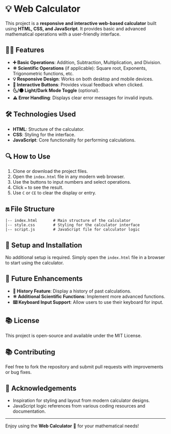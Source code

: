 # 💡 Web Calculator

This project is a **responsive and interactive web-based calculator** built using **HTML, CSS, and JavaScript**. It provides basic and advanced mathematical operations with a user-friendly interface.

## 👨‍💻 Features
- **➕ Basic Operations**: Addition, Subtraction, Multiplication, and Division.
- **⚛️ Scientific Operations** (if applicable): Square root, Exponents, Trigonometric functions, etc.
- **💡 Responsive Design**: Works on both desktop and mobile devices.
- **🔄 Interactive Buttons**: Provides visual feedback when clicked.
- **🌜/🌑 Light/Dark Mode Toggle** (optional).
- **⚠️ Error Handling**: Displays clear error messages for invalid inputs.

## 🛠 Technologies Used
- **HTML**: Structure of the calculator.
- **CSS**: Styling for the interface.
- **JavaScript**: Core functionality for performing calculations.

## 🔍 How to Use
1. Clone or download the project files.
2. Open the `index.html` file in any modern web browser.
3. Use the buttons to input numbers and select operations.
4. Click `=` to see the result.
5. Use `C` or `CE` to clear the display or entry.

## 🔛 File Structure
```
|-- index.html       # Main structure of the calculator
|-- style.css        # Styling for the calculator interface
|-- script.js        # JavaScript file for calculator logic
```

## 📑 Setup and Installation
No additional setup is required. Simply open the `index.html` file in a browser to start using the calculator.

## 💨 Future Enhancements
- **🔄 History Feature**: Display a history of past calculations.
- **⚛️ Additional Scientific Functions**: Implement more advanced functions.
- **⌨️ Keyboard Input Support**: Allow users to use their keyboard for input.

## 📚 License
This project is open-source and available under the MIT License.

## 📚 Contributing
Feel free to fork the repository and submit pull requests with improvements or bug fixes.

## 🙏 Acknowledgements
- Inspiration for styling and layout from modern calculator designs.
- JavaScript logic references from various coding resources and documentation.

---

Enjoy using the **Web Calculator** 💎 for your mathematical needs!


